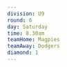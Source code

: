 ```yaml
---
division: U9
round: 6
day: Saturday
time: 8.30am
teamHome: Magpies
teamAway: Dodgers
diamond: 1
---
```

